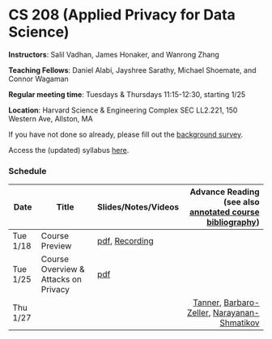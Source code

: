 # CS 208 (Applied Privacy for Data Science)

**Instructors**: Salil Vadhan, James Honaker, and Wanrong Zhang

**Teaching Fellows**: Daniel Alabi, Jayshree Sarathy, Michael Shoemate, and Connor Wagaman

**Regular meeting time**: Tuesdays & Thursdays 11:15-12:30, starting 1/25

**Location**: Harvard Science & Engineering Complex SEC LL2.221, 150 Western Ave, Allston, MA

If you have not done so already, please fill out the [background survey](https://docs.google.com/forms/d/e/1FAIpQLSfYrvV08oMJr5idotBG1eIyE6rafbKymxs_8gm9iUqpC73vKg/viewform).

Access the (updated) syllabus [here](files/cs208_spring2022_syllabus.pdf).

### Schedule

| **Date**             | **Title**     | **Slides/Notes/Videos** | **Advance Reading** (see also [annotated course bibliography](files/cs208_annotated_bibliography.pdf))
|----------------------|---------------|------------------ |---------------------------------------------------------------------------------------------------:|
| Tue 1/18 | Course Preview |  [pdf](files/course_preview.pdf), [Recording](https://harvard.zoom.us/rec/play/rNU5_swSdM3xVtAd3rTReJtniCNhE4oKY54CWsA2hIPpnt2PmZGPbO-yOvIs0NpIS9y1ilRJ6SWsvH9P.hVnF5j1z4LYMDVYM) | |
| Tue 1/25 | Course Overview & Attacks on Privacy |  [pdf](files/overview-reidentification.pdf) | |
| Thu 1/27 |  |   | [Tanner](https://www.forbes.com/sites/adamtanner/2013/04/25/harvard-professor-re-identifies-anonymous-volunteers-in-dna-study/#4b8a122d92c9), [Barbaro-Zeller](https://www.nytimes.com/2006/08/09/technology/09aol.html), [Narayanan-Shmatikov](https://dl.acm.org/citation.cfm?id=1743558)|
